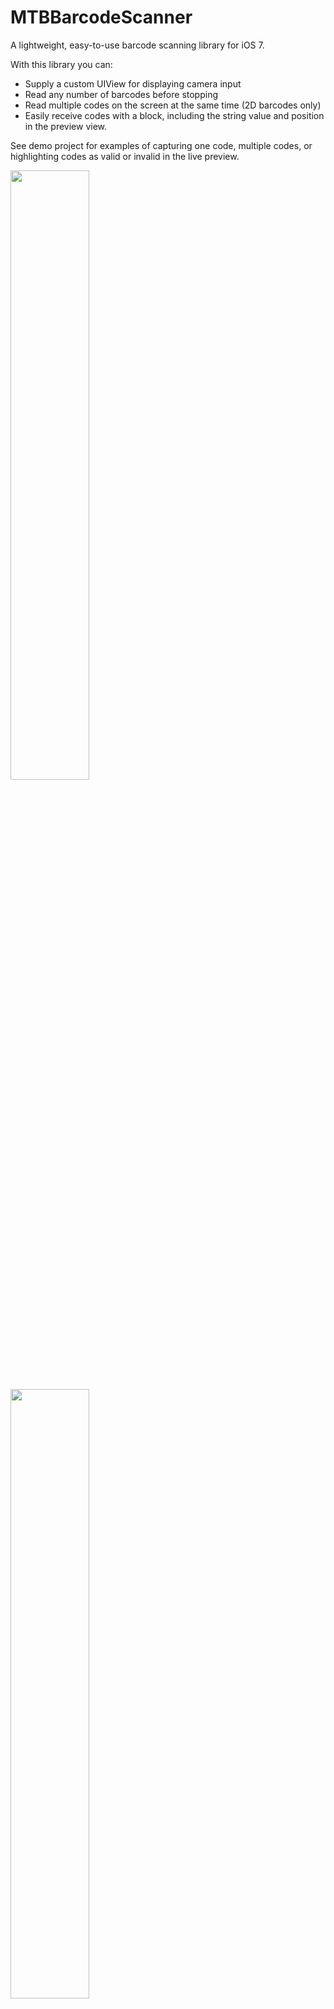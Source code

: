 # MTBBarcodeScanner

A lightweight, easy-to-use barcode scanning library for iOS 7. 

With this library you can:

- Supply a custom UIView for displaying camera input
- Read any number of barcodes before stopping
- Read multiple codes on the screen at the same time (2D barcodes only)
- Easily receive codes with a block, including the string value and position in the preview view.

See demo project for examples of capturing one code, multiple codes, or highlighting codes as valid or invalid in the live preview.

<img src="https://raw2.github.com/mikebuss/MTBBarcodeScanner/master/Assets/basic.PNG" width=50% height=50%>

<img src="https://raw2.github.com/mikebuss/MTBBarcodeScanner/master/Assets/advanced.PNG" width=50% height=50%>


## Installation

MTBBarcodeScanner can be installed via [CocoaPods](http://cocoapods.org) by adding the following line to your Podfile:

`pod "MTBBarcodeScanner"`

## Example Usage

#### Initialization

To initialize an instance of `MTBBarcodeScanner`:

```objective-c
scanner = [[MTBBarcodeScanner alloc] initWithPreviewView:self.previewView];
```

Where `previewView` is the `UIView` in which the camera input will be displayed.

If you only want to scan for certain MetaObjectTypes, you can initialize with the `initWithMetadataObjectTypes:previewView:` method:

```objective-c
scanner = [[MTBBarcodeScanner alloc] initWithMetadataObjectTypes:@[AVMetadataObjectTypeQRCode]
                                                              previewView:self.previewView];
```

#### Scanning

To read the first code and stop scanning:

```objective-c
[self.scanner startScanningWithResultBlock:^(NSArray *codes) {
        AVMetadataMachineReadableCodeObject *code = [codes firstObject];
        NSLog(@"Found code: %@", code.stringValue);
        [self.scanner stopScanning];
    }];
```

If the camera is pointed at more than one 2-dimensional code, you can read all of them:

```objective-c
[self.scanner startScanningWithResultBlock:^(NSArray *codes) {
        for (AVMetadataMachineReadableCodeObject *code in codes) {
            NSLog(@"Found code: %@", code.stringValue);
        }
        [self.scanner stopScanning];
    }];
```

**Note:** This doesn't work for 1-dimensional barcodes. See [relevant Apple document](https://developer.apple.com/library/ios/technotes/tn2325/_index.html).

To continuously read and only output unique codes: 

```objective-c
[self.scanner startScanningWithResultBlock:^(NSArray *codes) {
        for (AVMetadataMachineReadableCodeObject *code in codes) {
            if ([self.uniqueCodes indexOfObject:code.stringValue] == NSNotFound) {
                [self.uniqueCodes addObject:code.stringValue];
                NSLog(@"Found unique code: %@", code.stringValue);
            }
        }
    }];
```

## Sample Barcodes

<img src="https://raw2.github.com/mikebuss/MTBBarcodeScanner/master/Assets/valid.png" width=150 height=150>

<img src="https://raw2.github.com/mikebuss/MTBBarcodeScanner/master/Assets/invalid.png" width=150 height=150>

## Developer

Mike Buss
- [Website](http://mikebuss.com)
- [GitHub](https://github.com/mikebuss)
- [Twitter](https://twitter.com/michaeltbuss)
- [Email](mailto:mike@mikebuss.com)

## License

MTBBarcodeScanner is available under the MIT license. See the LICENSE file for more info.
